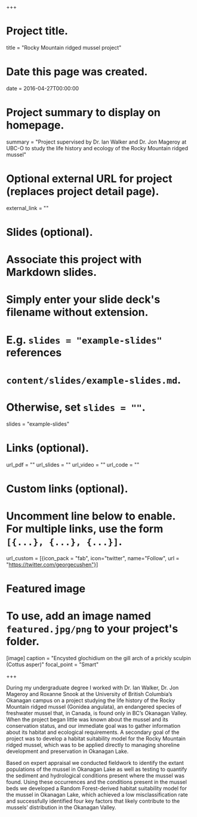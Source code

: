 +++
# Project title.
title = "Rocky Mountain ridged mussel project"

# Date this page was created.
date = 2016-04-27T00:00:00

# Project summary to display on homepage.
summary = "Project supervised by Dr. Ian Walker and Dr. Jon Mageroy at UBC-O to study the life history and ecology of the Rocky Mountain ridged mussel"

# Optional external URL for project (replaces project detail page).
external_link = ""

# Slides (optional).
#   Associate this project with Markdown slides.
#   Simply enter your slide deck's filename without extension.
#   E.g. `slides = "example-slides"` references 
#   `content/slides/example-slides.md`.
#   Otherwise, set `slides = ""`.
slides = "example-slides"

# Links (optional).
url_pdf = ""
url_slides = ""
url_video = ""
url_code = ""

# Custom links (optional).
#   Uncomment line below to enable. For multiple links, use the form `[{...}, {...}, {...}]`.
url_custom = [{icon_pack = "fab", icon="twitter", name="Follow", url = "https://twitter.com/georgecushen"}]

# Featured image
# To use, add an image named `featured.jpg/png` to your project's folder. 

[image]
  caption = "Encysted glochidium on the gill arch of a prickly sculpin (Cottus asper)"
  focal_point = "Smart"
  
+++

During my undergraduate degree I worked with Dr. Ian Walker, Dr. Jon Mageroy and Roxanne Snook at the University of British Columbia’s Okanagan campus on a project studying the life history of the Rocky Mountain ridged mussel (Gonidea angulata), an endangered species of freshwater mussel that, in Canada, is found only in BC’s Okanagan Valley. When the project began little was known about the mussel and its conservation status, and our immediate goal was to gather information about its habitat and ecological requirements. A secondary goal of the project was to develop a habitat suitability model for the Rocky Mountain ridged mussel, which was to be applied directly to managing shoreline development and preservation in Okanagan Lake. 

Based on expert appraisal we conducted fieldwork to identify the extant populations of the mussel in Okanagan Lake as well as testing to quantify the sediment and hydrological conditions present where the mussel was found. Using these occurrences and the conditions present in the mussel beds we developed a Random Forest-derived habitat suitability model for the mussel in Okanagan Lake, which achieved a low misclassification rate and successfully identified four key factors that likely contribute to the mussels’ distribution in the Okanagan Valley. 
